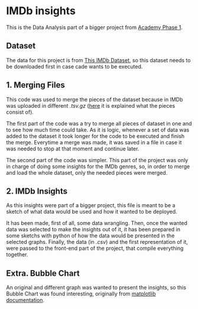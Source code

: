 # IMDb insights

This is the Data Analysis part of a bigger project from [Academy Phase 1](https://github.com/empathyco/academy-winter-batch-2022).

## Dataset

The data for this project is from [This IMDb Dataset](https://datasets.imdbws.com/), so this dataset needs to be downloaded first in case cade wants to be executed.

## 1. Merging Files

This code was used to merge the pieces of the dataset because in IMDb was uploaded in different _.tsv.gz_ ([here](https://www.imdb.com/interfaces/) it is explained what the pieces consist of). 

The first part of the code was a try to merge all pieces of dataset in one and to see how much time could take. As it is logic, whenever a set of data was added to the dataset it took longer for the code to be executed and finish the merge. Everytime a merge was made, it was saved in a file in case it was needed to stop at that moment and continue later.

The second part of the code was simpler. This part of the project was only in charge of doing some insights for the IMDb genres, so, in order to merge and load the whole dataset, only the needed pieces were merged.

## 2. IMDb Insights

As this insights were part of a bigger project, this file is meant to be a sketch of what data would be used and how it wanted to be deployed. 

It has been made, first of all, some data wrangling. Then, once the wanted data was selected to make the insights out of it, it has been prepared in some sketchs with python of how the data would be presented in the selected graphs. Finally, the data (in _.csv_) and the first representation of it, were passed to the front-end part of the project, that compile everything together.

## Extra. Bubble Chart

An original and different graph was wanted to present the insights, so this Bubble Chart was found interesting, originally from [matplotlib documentation](https://matplotlib.org/3.5.1/_downloads/81bc179821dc9808604c256bcb20b3b0/packed_bubbles.py).
